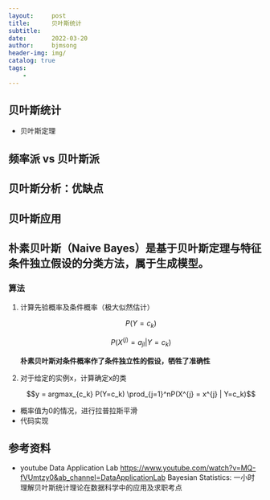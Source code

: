 ```yaml
---
layout:     post
title:      贝叶斯统计
subtitle:   
date:       2022-03-20
author:     bjmsong
header-img: img/
catalog: true
tags:
    - 
---
```

## 贝叶斯统计
- 贝叶斯定理

## 频率派 vs 贝叶斯派

## 贝叶斯分析：优缺点

## 贝叶斯应用

## 朴素贝叶斯（Naive Bayes）是基于贝叶斯定理与特征条件独立假设的分类方法，属于生成模型。
### 算法

1. 计算先验概率及条件概率（极大似然估计）

   $$P(Y=c_k)$$

   $$P(X^{(j)}=a_{jl}|Y=c_k)$$

   ​    **朴素贝叶斯对条件概率作了条件独立性的假设，牺牲了准确性**

2. 对于给定的实例x，计算确定x的类

   $$y = argmax_{c_k} P(Y=c_k) \prod_{j=1}^nP(X^{j} = x^{j} | Y=c_k)$$

- 概率值为0的情况，进行拉普拉斯平滑
- 代码实现

## 参考资料
- youtube Data Application Lab
https://www.youtube.com/watch?v=MQ-fVUmtzy0&ab_channel=DataApplicationLab
Bayesian Statistics: 一小时理解贝叶斯统计理论在数据科学中的应用及求职考点
